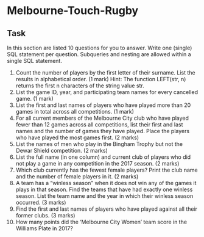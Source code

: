 # Melbourne-Touch-Rugby

## Task
In this section are listed 10 questions for you to answer. Write one (single) SQL statement per question. Subqueries and nesting are allowed within a single SQL statement.

1. Count the number of players by the first letter of their surname. List the results in alphabetical order. (1 mark) Hint: The function LEFT(str, n) returns the first n characters of the string value str.
2. List the game ID, year, and participating team names for every cancelled game. (1 mark)
3. List the first and last names of players who have played more than 20 games in total across all competitions. (1 mark)
4. For all current members of the Melbourne City club who have played fewer than 12 games across all competitions, list their first and last names and the number of games they have played. Place the players who have played the most games first. (2 marks)
5. List the names of men who play in the Bingham Trophy but not the Dewar Shield competition. (2 marks)
6. List the full name (in one column) and current club of players who did not play a game in any competition in the 2017 season. (2 marks)
7. Which club currently has the fewest female players? Print the club name and the number of female players in it. (2 marks)
8. A team has a “winless season” when it does not win any of the games it plays in that season. Find the teams that have had exactly one winless season. List the team name and the year in which their winless season occurred. (3 marks)
9. Find the first and last names of players who have played against all their former clubs. (3 marks)
10. How many points did the ‘Melbourne City Women’ team score in the Williams Plate in 2017?